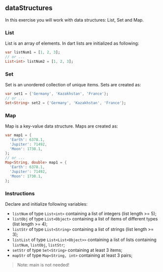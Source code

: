 ## dataStructures

In this exercise you will work with data structures: List, Set and Map.

### List

List is an array of elements. In dart lists are initialized as following:

```dart
var listNum1 = [1, 2, 3];
// or ...
List<int> listNum2 = [1, 2, 3];
```

### Set

Set is an unordered collection of unique items. Sets are created as:

```dart
var set1 = {'Germany', 'Kazakhstan', 'France'};
// or ...
Set<String> set2 = {'Germany', 'Kazakhstan', 'France'};
```

### Map

Map is a key-value data structure. Maps are created as:

```dart
var map1 = {
  'Earth': 6378.1,
  'Jupiter': 71492,
  'Moon': 1738.1,
};
// or ...
Map<String, double> map1 = {
  'Earth': 6378.1,
  'Jupiter': 71492,
  'Moon': 1738.1,
};
```

### Instructions

Declare and initialize following variables:

- `listNum` of type `List<int>` containing a list of integers (list length >= 5);
- `listObj` of type `List<Object>` containing a list of items of different types (list length >= 4);
- `listStr` of type `List<String>` containing a list of strings (list length >= 3);
- `listList` of type `List<List<Object>>` containing a list of lists containing `listNum`, `listObj`, `listStr`;
- `setStr` of type `Set<String>` containing at least 3 items;
- `mapStr` of type `Map<String, int>` containing at least 3 pairs;

> Note: main is not needed!
